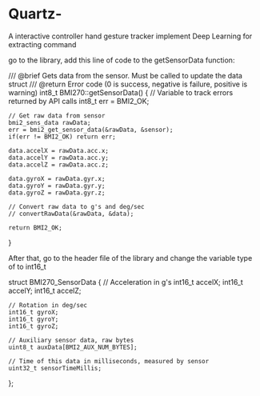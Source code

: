 # Quartz-
A interactive controller hand gesture tracker implement Deep Learning for extracting command

go to the library, add this line of code to the getSensorData function:

/// @brief Gets data from the sensor. Must be called to update the data struct
/// @return Error code (0 is success, negative is failure, positive is warning)
int8_t BMI270::getSensorData()
{
    // Variable to track errors returned by API calls
    int8_t err = BMI2_OK;

    // Get raw data from sensor
    bmi2_sens_data rawData;
    err = bmi2_get_sensor_data(&rawData, &sensor);
    if(err != BMI2_OK) return err;

    data.accelX = rawData.acc.x;
    data.accelY = rawData.acc.y;
    data.accelZ = rawData.acc.z;

    data.gyroX = rawData.gyr.x;
    data.gyroY = rawData.gyr.y;
    data.gyroZ = rawData.gyr.z;

    // Convert raw data to g's and deg/sec
    // convertRawData(&rawData, &data);

    return BMI2_OK;
}


After that, go to the header file of the library and change the variable type of <struct BMI270_SensorData> to int16_t

struct BMI270_SensorData
{
    // Acceleration in g's
    int16_t accelX;
    int16_t accelY;
    int16_t accelZ;

    // Rotation in deg/sec
    int16_t gyroX;
    int16_t gyroY;
    int16_t gyroZ;

    // Auxiliary sensor data, raw bytes
    uint8_t auxData[BMI2_AUX_NUM_BYTES];

    // Time of this data in milliseconds, measured by sensor
    uint32_t sensorTimeMillis;
};
